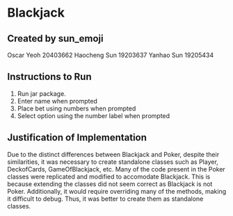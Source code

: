 # Blackjack
## Created by sun_emoji
Oscar Yeoh 20403662
Haocheng Sun 19203637
Yanhao Sun 19205434

## Instructions to Run
1. Run jar package.
2. Enter name when prompted
3. Place bet using numbers when prompted
4. Select option using the number label when prompted

## Justification of Implementation
Due to the distinct differences between Blackjack and Poker, despite their similarities, it was necessary to create standalone classes such as Player, DeckofCards, GameOfBlackjack, etc. Many of the code present in the Poker classes were replicated and modified to accomodate Blackjack. This is because extending the classes did not seem correct as Blackjack is not Poker. Additionally, it would require overriding many of the methods, making it difficult to debug. Thus, it was better to create them as standalone classes. 
